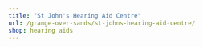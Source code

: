 ```yaml
---
title: "St John's Hearing Aid Centre"
url: /grange-over-sands/st-johns-hearing-aid-centre/
shop: hearing aids
---
```

